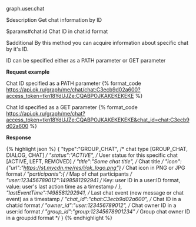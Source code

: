 graph.user.chat

$description
Get chat information by ID

$params#chat:id
Chat ID in chat:id format

$additional
By this method you can acquire information about specific chat by it's ID.

ID can be specified either as a PATH parameter or GET parameter

**Request example**

Chat ID specified as a PATH parameter
{% format_code https://api.ok.ru/graph/me/chat/chat:C3ecb9d02a600?access_token=tkn18YdUJZe:CQABPOJKAKEKEKEKE %}

Chat Id specified as a GET parameter
{% format_code https://api.ok.ru/graph/me/chat?access_token=tkn18YdUJZe:CQABPOJKAKEKEKEKE&chat_id=chat:C3ecb9d02a600 %}

**Response**

{% highlight json %}
{
   "type":"GROUP_CHAT",                                     /* chat type [GROUP_CHAT, DIALOG, CHAT] */
   "status":"ACTIVE",                                       /* User status for this specific chat [ACTIVE, LEFT, REMOVED] */
   "title":"Some chat title",                               /* Chat title */
   "icon":{"url":"https://st.mycdn.me/res/i/ok_logo.png"}   /* Chat icon in PNG or JPG format */
   "participants":{                                         /* Map of chat participants */
      "user:123456789012":1498581292941                     /* Key: user ID in a user:ID format, value: user's last action time as a timestamp */
   },                                       
   "lastEventTime":1498581292941,                           /* Last chat event (new message or chat event) as a timestamp */
   "chat_id":"chat:C3ecb9d02a600",                          /* Chat ID in a chat:id format */
   "owner_id":"user:123456789012",                          /* Chat owner ID in a user:id format */
   "group_id":"group:12345678901234"                        /* Group chat owner ID in a group:id format */
}
{% endhighlight %}